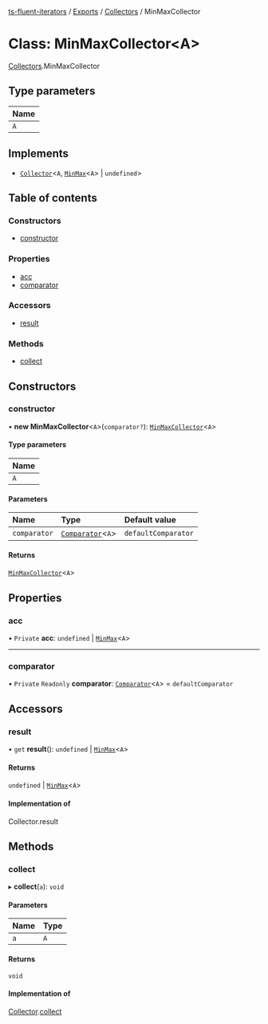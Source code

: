 [ts-fluent-iterators](../README.md) / [Exports](../modules.md) / [Collectors](../modules/Collectors.md) / MinMaxCollector

# Class: MinMaxCollector\<A\>

[Collectors](../modules/Collectors.md).MinMaxCollector

## Type parameters

| Name |
| :------ |
| `A` |

## Implements

- [`Collector`](../interfaces/Collectors.Collector.md)\<`A`, [`MinMax`](../interfaces/MinMax.md)\<`A`\> \| `undefined`\>

## Table of contents

### Constructors

- [constructor](Collectors.MinMaxCollector.md#constructor)

### Properties

- [acc](Collectors.MinMaxCollector.md#acc)
- [comparator](Collectors.MinMaxCollector.md#comparator)

### Accessors

- [result](Collectors.MinMaxCollector.md#result)

### Methods

- [collect](Collectors.MinMaxCollector.md#collect)

## Constructors

### constructor

• **new MinMaxCollector**\<`A`\>(`comparator?`): [`MinMaxCollector`](Collectors.MinMaxCollector.md)\<`A`\>

#### Type parameters

| Name |
| :------ |
| `A` |

#### Parameters

| Name | Type | Default value |
| :------ | :------ | :------ |
| `comparator` | [`Comparator`](../modules.md#comparator)\<`A`\> | `defaultComparator` |

#### Returns

[`MinMaxCollector`](Collectors.MinMaxCollector.md)\<`A`\>

## Properties

### acc

• `Private` **acc**: `undefined` \| [`MinMax`](../interfaces/MinMax.md)\<`A`\>

___

### comparator

• `Private` `Readonly` **comparator**: [`Comparator`](../modules.md#comparator)\<`A`\> = `defaultComparator`

## Accessors

### result

• `get` **result**(): `undefined` \| [`MinMax`](../interfaces/MinMax.md)\<`A`\>

#### Returns

`undefined` \| [`MinMax`](../interfaces/MinMax.md)\<`A`\>

#### Implementation of

Collector.result

## Methods

### collect

▸ **collect**(`a`): `void`

#### Parameters

| Name | Type |
| :------ | :------ |
| `a` | `A` |

#### Returns

`void`

#### Implementation of

[Collector](../interfaces/Collectors.Collector.md).[collect](../interfaces/Collectors.Collector.md#collect)
